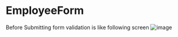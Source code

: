 # EmployeeForm
Before Submitting form validation is like following screen
![image](https://github.com/user-attachments/assets/1e363d41-5dae-4e4c-8821-e8582ffb727d)

